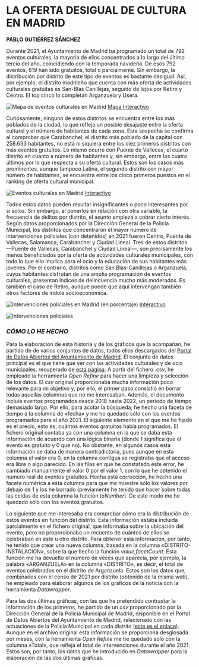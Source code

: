 # LA OFERTA DESIGUAL DE CULTURA EN MADRID
**PABLO GUTIÉRREZ SÁNCHEZ** 

Durante 2021, el Ayuntamiento de Madrid ha programado un total de 792 eventos culturales, la mayoría de ellos concentrados a lo largo del último tercio del año, coincidiendo con la temporada navideña. De esos 792 eventos, 619 han sido gratuitos, total o parcialmente. Sin embargo, la distribución por distrito de este tipo de eventos es bastante desigual. Así, por ejemplo, el distrito madrileño que cuenta con más oferta de actividades culturales gratuitas es San-Blas Canillejas, seguido de lejos por Retiro y Centro. El top cinco lo completan Arganzuela y Usera. 

![Mapa de eventos culturales en Madrid](images/mapa_eventos.png)
[Mapa Interactivo](https://datawrapper.dwcdn.net/RbpAH/1/)

Curiosamente, ninguno de estos distritos se encuentra entre los más poblados de la ciudad, lo que refleja un posible desajuste entre la oferta cultural y el número de habitantes de cada zona. Esta sospecha se confirma al comprobar que Carabanchel, el distrito más poblado de la capital con 258.633 habitantes, no está ni siquiera entre los diez primeros distritos con más eventos gratuitos. Lo mismo ocurre con Puente de Vallecas, el cuarto distrito en cuanto a número de habitantes y, sin embargo, entre los cuatro últimos por lo que respecta a su oferta cultural. Estos son los casos más prominentes, aunque tampoco Latina, el segundo distrito con mayor número de habitantes, se encuentra entre los cinco primeros puestos en el ranking de oferta cultural municipal. 

![Eventos culturales en Madrid](images/eventos.png)
[Interactivo](https://datawrapper.dwcdn.net/cVL3c/1/)

Todos estos datos pueden resultar insignificantes o poco interesantes por sí solos. Sin embargo, al ponerlos en relación con otra variable, la frecuencia de delitos por distrito, el asunto empieza a cobrar cierto interés. Según datos proporcionados por la Dirección General de la Policía Municipal, los distritos que concentraron el mayor número de intervenciones policiales (con detenidos) en 2021 fueron Centro, Puente de Vallecas, Salamanca, Carabanchel y Ciudad Lineal. Tres de estos distritos —Puente de Vallecas, Carabanchel y Ciudad Lineal—, son precisamente los menos beneficiados por la oferta de actividades culturales municipales, con todo lo que ello implica para el ocio y la educación de sus habitantes más jóvenes. Por el contrario, distritos como San Blas-Canillejas o Arganzuela, cuyos habitantes disfrutan de una amplia programación de eventos culturales, presentan índices de delincuencia mucho más moderados. Es también el caso de Retiro, aunque puede que aquí intervengan también otros factores de índole socioeconómica. 

![Intervenciones policiales en Madrid (en porcentaje)](images/porcentaje_intervenciones.png)
[Interactivo](https://datawrapper.dwcdn.net/xENvZ/1/)

![Intervenciones policiales](images/intervenciones.png)

### *CÓMO LO HE HECHO*
Para la elaboración de esta historia y de los gráficos que la acompañan, he partido de de varios conjuntos de datos, todos ellos descargados del [Portal de Datos Abiertos del Ayuntamiento de Madrid](https://datos.madrid.es/portal/site/egob). El conjunto de datos principal es el que tiene que ver con las actividades culturales y de ocio municipales, recuperado de [esta página](https://datos.madrid.es/portal/site/egob/menuitem.c05c1f754a33a9fbe4b2e4b284f1a5a0/?vgnextoid=6c0b6d01df986410VgnVCM2000000c205a0aRCRD&vgnextchannel=374512b9ace9f310VgnVCM100000171f5a0aRCRD&vgnextfmt=default). A partir del fichero .csv, he empleado la herramienta *Open Refine* para hacer una limpieza y selección de los datos. El *csv* original proporcionaba mucha información poco relevante para mi objetivo y, por ello, el primer paso consistió en borrar todas aquellas columnas que no me interesaban. Además, el documento incluía eventos programados desde 2018 hasta 2022, un periodo de tiempo demasiado largo. Por ello, para acotar la búsqueda, he hecho una faceta de tiempo a la columna de «fecha» y me he quedado sólo con los eventos programados para el año 2021. El siguiente elemento en el que me he fijado es el precio, esto es, cuántos eventos gratuitos había programados. El fichero original contaba ya con una columna en la que se daba esta información de acuerdo con una lógica binaria (donde 1 significa que el evento es gratuito y 0 que no). No obstante, en algunos casos esta información se daba de manera contradictoria, pues aunque en esta columna el valor era 0, en la columna contigua se registraba que el acceso era libre o algo parecido. En las filas en que he constatado este error, he cambiado manualmente el valor 0 por el valor 1, con lo que he obtenido el número real de eventos gratuitos. Hecha esta corrección, he hecho una faceta numérica  a esta columna para que me muestre sólo los valores por debajo de 1 y los he borrado (previamente he tenido que hacer sobre todas las celdas de esta columna la función *toNumber*). De este modo me he quedado sólo con los eventos gratuitos. 

Lo siguiente que me interesaba era comprobar cómo era la distribución de estos eventos en función del distrito. Esta información estaba incluida parcialmente en el fichero original, que informaba sobre la ubicación del evento, pero no proporcionaba un recuento de cuántos de ellos se celebraban en este u otro distrito. Para obtener esta información, por tanto, he tenido que crear una nueva columna, basada en la columna «DISTRITO-INSTALACION», sobre la que hecho la función *value.facetCount*. Esta función me ha devuelto el número de veces que aparecía, por ejemplo, la palabra «ARGANZUELA» en la columna «DISTRITO», es decir, el total de eventos celebrados en el distrito de Arganzuela. Estos son los datos que, combinados con el censo de 2021 por distrito (obtenido de la misma web), he empleado para elaborar algunos de los gráficos de la noticia con la herramienta *Datawrapper*. 

Para las dos últimas gráficas, con las que he pretendido contrastar la información de los primeros, he partido de un *csv* proporcionado por la Dirección General de la Policía Municipal de Madrid, disponible en el Portal de Datos Abiertos del Ayuntamiento de Madrid, relacionado con las actuaciones de la Policía Municipal en cada distrito ([este es el enlace](https://datos.madrid.es/portal/site/egob/)). Aunque en el archivo original esta información se proporciona desglosada por meses, con la herramienta *Open Refine* me he quedado sólo con la columna «Total», que refleja el total de intervenciones durante el año 2021. Estos son, por tanto, los datos que he introducido en *Datawrapper* para la elaboración de las dos últimas gráficas. 